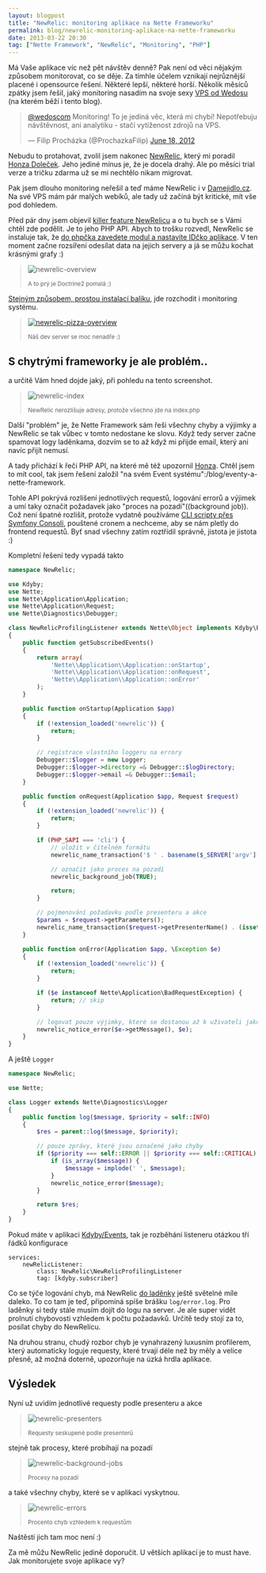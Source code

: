 ```yaml
---
layout: blogpost
title: "NewRelic: monitoring aplikace na Nette Frameworku"
permalink: blog/newrelic-monitoring-aplikace-na-nette-frameworku
date: 2013-03-22 20:30
tag: ["Nette Framework", "NewRelic", "Monitoring", "PHP"]
---
```


Má Vaše aplikace víc než pět návštěv denně? Pak není od věci nějakým způsobem monitorovat, co se děje. Za tímhle účelem vznikají nejrůznější placené i opensource řešení. Některé lepší, některé horší. Několik měsíců zpátky jsem řešil, jaký monitoring nasadím na svoje sexy [VPS od Wedosu](http://hosting.wedos.com/cs/virtualni-servery.html) (na kterém běží i tento blog).

<blockquote class="twitter-tweet" lang="cs"><p><a href="https://twitter.com/wedoscom">@wedoscom</a> Monitoring! To je jediná věc, která mi chybí! Nepotřebuju návštěvnost, ani analytiku - stačí vytíženost zdrojů na VPS.</p>&mdash; Filip Procházka (@ProchazkaFilip) <a href="https://twitter.com/ProchazkaFilip/statuses/214754921571041280">June 18, 2012</a></blockquote>

Nebudu to protahovat, zvolil jsem nakonec [NewRelic](http://newrelic.com/), který mi poradil [Honza Doleček](https://twitter.com/juznacz). Jeho jediné mínus je, že je docela drahý. Ale po měsíci trial verze a tričku zdarma už se mi nechtělo nikam migrovat.

Pak jsem dlouho monitoring neřešil a teď máme NewRelic i v [Damejidlo.cz](http://www.damejidlo.cz/). Na své VPS mám pár malých webíků, ale tady už začíná být kritické, mít vše pod dohledem.

Před pár dny jsem objevil [killer feature NewRelicu](https://newrelic.com/docs/php/the-php-api) a o tu bych se s Vámi chtěl zde podělit. Je to jeho PHP API. Abych to trošku rozvedl, NewRelic se instaluje tak, že [do phpčka zavedete modul a nastavíte IDčko aplikace](https://newrelic.com/docs/php/quick-installation-instructions-advanced-users). V ten moment začne rozsíření odesílat data na jejich servery a já se můžu kochat krásnými grafy :)

> ![newrelic-overview](/content/newrelic-overview.png)
>
> <small>A to prý je Doctrine2 pomalá ;)</small>

[Stejným způsobem, prostou instalací balíku](https://newrelic.com/docs/server/server-monitor-installation-ubuntu-and-debian#apt), jde rozchodit i monitoring systému.

> [![newrelic-pizza-overview](/content/newrelic-pizza-overview.png)](/content/newrelic-pizza-overview.png)
>
> <small>Náš dev server se moc nenadře :)</small>


## S chytrými frameworky je ale problém..

a určitě Vám hned dojde jaký, při pohledu na tento screenshot.

> ![newrelic-index](/content/newrelic-index.png)
>
> <small>NewRelic nerozlišuje adresy, protože všechno jde na index.php</small>

Další "problém" je, že Nette Framework sám řeši všechny chyby a výjimky a NewRelic se tak vůbec v tomto nedostane ke slovu. Když tedy server začne spamovat logy laděnkama, dozvím se to až když mi přijde email, který ani navíc přijít nemusí.

A tady přichází k řeči PHP API, na které mě též upozornil [Honza](https://twitter.com/juznacz). Chtěl jsem to mít cool, tak jsem řešení založil "na svém Event systému":/blog/eventy-a-nette-framework.

Tohle API pokrývá rozlišení jednotlivých requestů, logování errorů a výjimek a umí taky označit požadavek jako "proces na pozadí"((background job)). Což není špatné rozlišit, protože vydatně používáme [CLI scripty přes Symfony Consoli](https://github.com/kdyby/console), pouštené cronem a nechceme, aby se nám pletly do frontend requestů. Byť snad všechny zatím roztřídil správně, jistota je jistota :)

Kompletní řešení tedy vypadá takto

~~~ php
namespace NewRelic;

use Kdyby;
use Nette;
use Nette\Application\Application;
use Nette\Application\Request;
use Nette\Diagnostics\Debugger;

class NewRelicProfilingListener extends Nette\Object implements Kdyby\Events\Subscriber
{
    public function getSubscribedEvents()
    {
        return array(
            'Nette\\Application\\Application::onStartup',
            'Nette\\Application\\Application::onRequest',
            'Nette\\Application\\Application::onError'
        );
    }

    public function onStartup(Application $app)
    {
        if (!extension_loaded('newrelic')) {
            return;
        }

        // registrace vlastního loggeru na errory
        Debugger::$logger = new Logger;
        Debugger::$logger->directory =& Debugger::$logDirectory;
        Debugger::$logger->email =& Debugger::$email;
    }

    public function onRequest(Application $app, Request $request)
    {
        if (!extension_loaded('newrelic')) {
            return;
        }

        if (PHP_SAPI === 'cli') {
            // uložit v čitelném formátu
            newrelic_name_transaction('$ ' . basename($_SERVER['argv'][0]) . ' ' . implode(' ', array_slice($_SERVER['argv'], 1)));

            // označit jako proces na pozadí
            newrelic_background_job(TRUE);

            return;
        }

        // pojmenování požadavku podle presenteru a akce
        $params = $request->getParameters();
        newrelic_name_transaction($request->getPresenterName() . (isset($params['action']) ? ':' . $params['action'] : ''));
    }

    public function onError(Application $app, \Exception $e)
    {
        if (!extension_loaded('newrelic')) {
            return;
        }

        if ($e instanceof Nette\Application\BadRequestException) {
            return; // skip
        }

        // logovat pouze výjimky, které se dostanou až k uživateli jako chyba 500
        newrelic_notice_error($e->getMessage(), $e);
    }
}
~~~

A ještě `Logger`

~~~ php
namespace NewRelic;

use Nette;

class Logger extends Nette\Diagnostics\Logger
{
    public function log($message, $priority = self::INFO)
    {
        $res = parent::log($message, $priority);

        // pouze zprávy, které jsou označené jako chyby
        if ($priority === self::ERROR || $priority === self::CRITICAL) {
            if (is_array($message)) {
                $message = implode(' ', $message);
            }
            newrelic_notice_error($message);
        }

        return $res;
    }
}
~~~

Pokud máte v aplikaci [Kdyby/Events](https://github.com/kdyby/events), tak je rozběhání listeneru otázkou tří řádků konfigurace

~~~ neon
services:
    newRelicListener:
        class: NewRelic\NewRelicProfilingListener
        tag: [kdyby.subscriber]
~~~

Co se týče logování chyb, má NewRelic [do laděnky](http://doc.nette.org/cs/debugging#toc-vizualizace-chyb-a-vyjimek) ještě světelné míle daleko. To co tam je teď, připomíná spíše brášku `log/error.log`. Pro laděnky si tedy stále musím dojít do logu na server. Je ale super vidět prolnutí chybovosti vzhledem k počtu požadavků. Určitě tedy stojí za to, posílat chyby do NewRelicu.

Na druhou stranu, chudý rozbor chyb je vynahrazený luxusním profilerem, který automaticky loguje requesty, které trvají déle než by měly a velice přesně, až možná doterně, upozorňuje na úzká hrdla aplikace.


## Výsledek

Nyní už uvidím jednotlivé requesty podle presenteru a akce

> ![newrelic-presenters](/content/newrelic-presenters.png)
>
> <small>Requesty seskupené podle presenterů</small>

stejně tak procesy, které probíhají na pozadí

> ![newrelic-background-jobs](/content/newrelic-background-jobs.png)
>
> <small>Procesy na pozadí</small>

a také všechny chyby, které se v aplikaci vyskytnou.

> ![newrelic-errors](/content/newrelic-errors.png)
>
> <small>Procento chyb vzhledem k requestům</small>

Naštěstí jich tam moc není :)

Za mě můžu NewRelic jedině doporučit. U větších aplikací je to must have. Jak monitorujete svoje aplikace vy?
